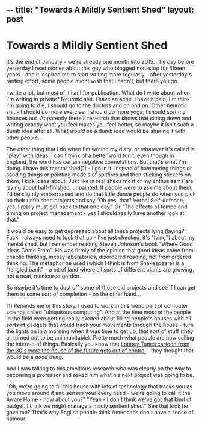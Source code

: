 --
title: "Towards A Mildly Sentient Shed"
layout: post 
---

# Towards a Mildly Sentient Shed

It's the end of January - we're already one month into 2015. The day before yesterday I read stories about this guy who blogged non-stop for fifteen years - and it inspired me to start writing more regularly - after yesterday's ranting effort, some people might wish that I hadn't, but there you go.

I write a lot, but most of it isn't for publication.  What do I write about when I'm writing in private? Neurotic shit. I have an ache, I have a pain, I'm think I'm going to die, I should go to the doctors and on and on. Other neurotic shit - I should do more exercise, I should do more yoga, I should sort my finances out.  Apparently there's research that shows that sitting down and writing exactly what you feel makes you feel better, so maybe it isn't such a dumb idea after all.  What *would* be a dumb idea would be sharing it with other people.

The other thing that I do when I'm writing my diary, or whatever it's called is "play" with ideas.  I can't think of a better word for it, even though in England, the word has certain negative connotations.  But that's what I'm doing. I have this mental shed[1] - I go in it.  Instead of hammering things or sanding things or painting models of spitfires and then sticking stickers on them, I kick ideas about.  Just like in real sheds most of my enthusiasms are laying about half-finished, unpainted.  If people were to ask me about them, I'd be slightly embarrassed and do that little dance people do when you pick up their unfinished projects and say "Oh yes, that? Verbal Self-defence, yes, I really must get back to that one day." Or "The effects of tempo and timing on project management - yes I should really have another look at that."

It would be easy to get depressed about all these projects lying (laying? Fuck, I always need to look that up - I've just checked, it's "lying") about my mental shed, but I remember reading Steven Johnson's book "Where Good Ideas Come From".  He was firmly of the opinion that good ideas come from chaotic thinking, messy laboratories, disordered reading, not from ordered thinking. The metaphor he used (which I think is from Shakespeare) is a "tangled bank" - a bit of land where all sorts of different plants are growing, not a neat, manicured garden.

So maybe it's time to dust off some of those old projects and see if I can get them to some sort of completion - on the other hand...

[1] Reminds me of this story.  I used to work in this weird part of computer science called "ubiquitous computing". And at the time most of the people in the field were getting really excited about filling people's houses with all sorts of gadgets that would track your movements through the house - turn the lights on in a morning when it was time to get up, that sort of stuff (they all turned out to be uninhabitable). Pretty much what people are now calling the internet of things. Basically you know that [Looney Tunes cartoon from the 30's were the house of the future gets out of control]( http://en.wikipedia.org/wiki/The_House_of_Tomorrow_%28film%29) - they thought that would be a *good thing.*

And I was talking to this ambitious research who was clearly on the way to becoming a professor and asked him what his next project was going to be.
 
"Oh, we're going to fill this house with lots of technology that tracks you as you move around it and senses your every need - we're going to call it the Aware Home - how about you?"
"Yeah - I don't think we've got that kind of budget.  I think we might manage a mildly sentient shed."
See that look he gave me? That's why English people think Americans don't have a sense of humour.
